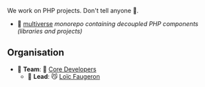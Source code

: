 We work on PHP projects. Don't tell anyone 🤫.

* 🌌 [multiverse](https://github.com/ssc-php/multiverse) _monorepo containing decoupled PHP components (libraries and projects)_

## Organisation

* 🏢 **Team**: 🍎 [Core Developers](https://github.com/orgs/ssc-php/teams/super-secret-core)
    * 🧠 **Lead**: 😼 [Loïc Faugeron](https://github.com/gnugat)
